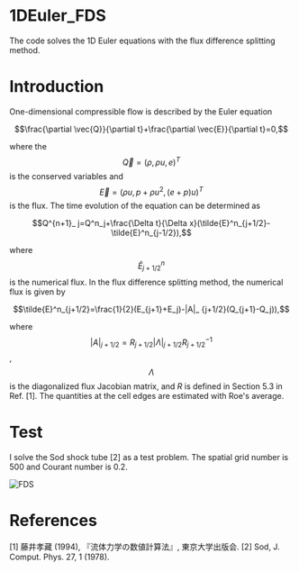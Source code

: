 # 1DEuler_FDS
The code solves the 1D Euler equations with the flux difference splitting method.

# Introduction
One-dimensional compressible flow is described by the Euler equation

$$\frac{\partial \vec{Q}}{\partial t}+\frac{\partial \vec{E}}{\partial t}=0,$$

where the $$\vec{Q}=(\rho, \rho u, e)^T$$ is the conserved variables and $$\vec{E}=(\rho u, p+\rho u^2, (e+p)u)^T$$ is the flux. The time evolution of the equation can be determined as

$$Q^{n+1}_ j=Q^n_j+\frac{\Delta t}{\Delta x}(\tilde{E}^n_{j+1/2}-\tilde{E}^n_{j-1/2}),$$

where $$\tilde{E}^n_{j+1/2}$$ is the numerical flux. In the flux difference splitting method, the numerical flux is given by

$$\tilde{E}^n_{j+1/2}=\frac{1}{2}(E_{j+1}+E_j)-|A|_ {j+1/2}(Q_{j+1}-Q_j)),$$

where $$|A|_ {j+1/2}=R_{j+1/2}|\Lambda|_ {j+1/2}R^{-1}_{j+1/2}$$, $$\Lambda$$ is the diagonalized flux Jacobian matrix, and $R$ is defined in Section 5.3 in Ref. [1]. The quantities at the cell edges are estimated with Roe's average.

# Test

I solve the Sod shock tube [2] as a test problem. The spatial grid number is 500 and Courant number is 0.2.

![FDS](https://github.com/user-attachments/assets/7abc0c38-bdff-45b2-80a5-01057d4f1349)

# References
[1] 藤井孝藏 (1994), 『流体力学の数値計算法』, 東京大学出版会.
[2] Sod, J. Comput. Phys. 27, 1 (1978).

